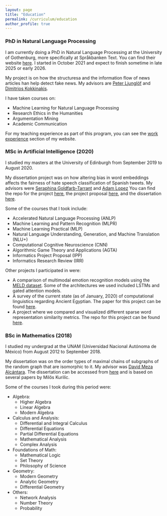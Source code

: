 ```yaml
---
layout: page
title: "Education"
permalink: /curriculum/education
author_profile: true
---
```


### PhD in Natural Language Processing

I am currently doing a PhD in Natural Language Processing at the University of Gothenburg, more specifically at Språkbanken Text. You can find their website [here](https://spraakbanken.gu.se/). I started in October 2021 and expect to finish sometime in late 2025 or early 2026.

My project is on how the structuresa and the information flow of news articles han help detect fake news. My advisors are [Peter Ljunglöf](http://www.cse.chalmers.se/~peb/) and [Dimitrios Kokkinakis](https://spraakbanken.gu.se/en/about/staff/dimitrios).

I have taken courses on:

- Machine Learning for Natural Language Processing
- Research Ethics in the Humanities
- Argumentation Mining
- Academic Communication

For my teaching experience as part of this program, you can see the [work experience](./work) section of my website.

### MSc in Artificial Intelligence (2020)

I studied my masters at the University of Edinburgh from September 2019 to August 2020.

My dissertation project was on how altering bias in word embeddings affects the fairness of hate speech classification of Spanish tweets. My advisors were [Seraphina Goldfarb-Tarrant](https://seraphinatarrant.github.io/) and [Adam Lopez](http://alopez.github.io/) You can find the repo for the project [here](https://github.com/rimusa/embedding_bias), the project proposal [here](https://github.com/rimusa/embedding_bias/blob/master/documents/MSc_Dissertation.pdf), and the dissertation [here](https://github.com/rimusa/embedding_bias/blob/master/documents/MSc_Dissertation.pdf).

Some of the courses that I took include:

- Accelerated Natural Language Processing (ANLP)
- Machine Learning and Pattern Recognition (MLPR)
- Machine Learning Practical (MLP)
- Natural Language Understanding, Generation, and Machine Translation (NLU+)
- Computational Cognitive Neuroscience (CNN)
- Algorithmic Game Theory and Applications (AGTA)
- Informatics Project Proposal (IPP)
- Informatics Research Review (IRR)

Other projects I participated in were:

- A comparison of multimodal emotion recognition models using the [MELD dataset](https://affective-meld.github.io/). Some of the architectures we used included LSTMs and gated attention models.
- A survey of the current state (as of January, 2020) of computational linguistics regarding Ancient Egyptian. The paper for this project can be found [here](../documents/IRR_Final.pdf).
- A project where we compared and visualized different sparse word representation similarity metrics. The repo for this project can be found [here](https://github.com/rimusa/ANLP_Assignment_2).


### BSc in Mathematics (2018)

I studied my undergrad at the UNAM (Universidad Nacional Autónoma de México) from August 2012 to September 2018.

My dissertation was on the order types of maximal chains of subgraphs of the random graph that are isomorphic to it. My advisor was [David Meza Alcántara](http://lancelot.fciencias.unam.mx/index.php/nosotros/profesores-de-tiempo-completo/278-dr-meza-alcantara-david). The dissertation can be accessed from [here](http://132.248.9.195/ptd2018/septiembre/0780018/Index.html) and is based on several papers by Milŏs  Kurilíc.

Some of the courses I took during this period were:

- Algebra:
	- Higher Algebra
	- Linear Algebra
	- Modern Algebra
- Calculus and Analysis:
	- Differential and Integral Calculus
	- Differential Equations
	- Partial Differential Equations
	- Mathematical Analysis
	- Complex Analysis
- Foundations of Math:
	- Mathematical Logic
	- Set Theory
	- Philosophy of Science
- Geometry:
	- Modern Geometry
	- Analytic Geometry
	- Differential Geometry
- Others:
	- Network Analysis
	- Number Theory
	- Probability